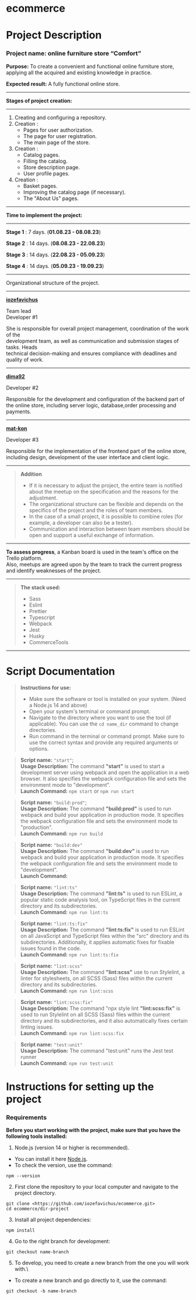 # ecommerce
# Project Description
### Project name: online furniture store “Comfort”
**Purpose:** To create a convenient and functional online furniture store, applying all the acquired and existing knowledge in practice.

**Expected result:** A fully functional online store.
__________
**Stages of project creation:**
__________
  1. Creating and configuring a repository.
  2. Creation :
      - Pages for user authorization.
      - The page for user registration.
      - The main page of the store.
  3. Creation :
      - Catalog pages.
      - Filling the catalog.
      - Store description page.
      - User profile pages.
  4. Creation :
      - Basket pages.
      - Improving the catalog page (if necessary).
      - The "About Us" pages.
__________
**Time to implement the project:**
__________
**Stage 1** : 7 days. (**01.08.23 - 08.08.23**)

**Stage 2** : 14 days. (**08.08.23 - 22.08.23**)

**Stage 3** : 14 days. (**22.08.23 - 05.09.23**)

**Stage 4** : 14 days. (**05.09.23 - 19.09.23**)

__________
Organizational structure of the project.
__________
**[iozefavichus](https://github.com/iozefavichus)**

Team lead\
Developer #1

She is responsible for overall project management, coordination of the work of the\
development team, as well as communication and submission stages of tasks. Heads\
technical decision-making and ensures compliance with deadlines and quality of work.
__________
**[dima92](https://github.com/dima92)**

Developer #2

Responsible for the development and configuration of the backend part of\
the online store, including server logic, database,order processing and payments.
__________
**[mat-kon](https://github.com/mat-kon)**

Developer #3

Responsible for the implementation of the frontend part of the online store,\
including design, development of the user interface and client logic.
__________

> **Addition**
> - If it is necessary to adjust the project, the entire team is notified about the meetup on the specification and the reasons for the adjustment.
> - The organizational structure can be flexible and depends on the specifics of the project and the roles of team members.
> - In the case of a small project, it is possible to combine roles (for example, a developer can also be a tester).
> - Communication and interaction between team members should be open and support a useful exchange of information.
__________
**To assess progress**, a Kanban board is used in the team's office on the Trello platform.\
Also, meetups are agreed upon by the team to track the current progress and identify weaknesses of the project.
__________

> **The stack used:**
>   * Sass
>   * Eslint
>   * Prettier
>   * Typescript
>   * Webpack
>   * Jest
>   * Husky
>   * CommerceTools
__________
# Script Documentation

>**Instructions for use:**
> - Make sure the software or tool is installed on your system. (Need a Node.js 14 and above)
> - Open your system's terminal or command prompt.
>  - Navigate to the directory where you want to use the tool (if applicable). You can use the `cd name_dir` command to change directories.
> - Run command in the terminal or command prompt. Make sure to use the correct syntax and provide any required arguments or options.

> **Script name:** `"start"`;\
> **Usage Description:** The command **"start"** is used to start a development server using webpack and open the application in a web browser. It also specifies the webpack configuration file and sets the environment mode to "development".\
> **Launch Command:** `npm start` or `npm run start`

> **Script name:** `"build:prod"`;\
> **Usage Description:** The command **"build:prod"** is used to run webpack and build your application in production mode. It specifies the webpack configuration file and sets the environment mode to  "production".\
> **Launch Command:** `npm run build`

> **Script name:** `"build:dev"`\
> **Usage Description:** The command **"build:dev"** is used to run webpack and build your application in production mode. It specifies the webpack configuration file and sets the environment mode to  "development".\
> **Launch Command:**

> **Script name:** `"lint:ts"`\
> **Usage Description:** The command **"lint:ts"** is used to run ESLint, a popular static code analysis tool, on TypeScript files in the current directory and its subdirectories.\
> **Launch Command:** `npm run lint:ts`

> **Script name:** `"lint:ts:fix"`\
> **Usage Description:** The command **"lint:ts:fix"** is used to run ESLint on all JavaScript and TypeScript files within the "src" directory and its subdirectories. Additionally, it applies automatic fixes for fixable issues found in the code.\
> **Launch Command:** `npm run lint:ts:fix`

> **Script name:** `"lint:scss"`\
> **Usage Description:** The command **"lint:scss"** use to run Stylelint, a linter for stylesheets, on all SCSS (Sass) files within the current directory and its subdirectories.\
> **Launch Command:** `npm run lint:scss`

> **Script name:** `"lint:scss:fix"`\
> **Usage Description:** The command "npx style lint **"lint:scss:fix"** is used to run Stylelint on all SCSS (Sass) files within the current directory and its subdirectories, and it also automatically fixes certain linting issues.\
> **Launch Command:** `npm run lint:scss:fix`

> **Script name:** `"test:unit"`\
> **Usage Description:** The command "test:unit" runs the Jest test runner\
> **Launch Command:** `npm run test:unit`

# Instructions for setting up the project

### Requirements

**Before you start working with the project, make sure that you have the following tools installed:**
1. Node.js (version 14 or higher is recommended).
  - You can install it here [Node.js](https://nodejs.org/ru).
  - To check the version, use the command:
  ```shell
  npm --version
  ```
2. First clone the repository to your local computer and navigate to the project directory.
```shell
git clone <https://github.com/iozefavichus/ecommerce.git>
cd ecommerce/dir-project
```
3. Install all project dependencies:
```shell
npm install
```
4. Go to the right branch for development:
```shell
git checkout name-branch
```
5. To develop, you need to create a new branch from the one you will work with.\
  - To create a new branch and go directly to it, use the command:
```shell
git checkout -b name-branch
```
